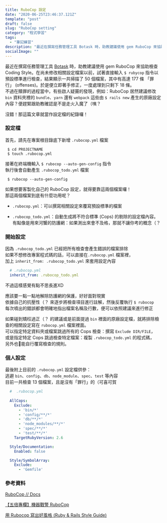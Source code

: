 ```yaml
---
title: RuboCop 設定
date: "2020-06-25T23:46:37.121Z"
template: "post"
draft: false
slug: "RuboCop setting"
category: "程式學習"
tags:
  - "筆記練習"
description: "最近在撰寫任務管理工具 Botask 時，助教建議使用 gem RuboCop 來協助檢查 Coding Style。而在尚未修改相關設定檔案以前..."
socialImage: ""
---
```

最近在撰寫任務管理工具 [Botask](https://github.com/ItsBoyu/Botask) 時，助教建議使用 gem RuboCop 來協助檢查 Coding Style。在尚未修改相關設定檔案以前，試著直接輸入 `$ rubycop` 指令以預設標準進行檢查，結果顯示一共掃描了 50 個檔案，其中有高達 177 條 「罪行」 (offenses)。於是便立即著手修正，一度處理到只剩下 18 條。  
不過在贖罪的過程當中，有些啟人疑竇的發現，例如：RuboCop 居然建議修改 `bin` 資料夾裡的 `bundle`、`yarn` 還有 `webpack` 這些由 `$ rails new` 產生的原廠設定內容？便趕緊跟助教確認是不是走火入魔了（咦？

沒錯！那這篇文章就當作設定檔的紀錄囉！

### 設定檔
首先，請先在專案根目錄底下新增 `.rubocop.yml` 檔案

```shell
 $ cd PROJECTNAME
 $ touch .rubocop.yml
```

接著在終端機輸入 `$ rubocop --auto-gen-config` 指令  
執行後會自動產生 `.rubocop_todo.yml` 檔案

```shell
 $ rubocop --auto-gen-config
```
如果想要客製化自己的 RuboCop 設定，就得要靠這兩個檔案囉！  
那這兩個檔案到底有什麼功用呢？
* `.rubocop.yml`：可以撰寫相關設定來覆寫預設標準的檔案  

* `.rubocop_todo.yml`：自動生成將不符合標準 (Cops) 的剔除的設定檔內容。  
有點像是用來河蟹的防護網：如果測出來會不及格，那就不讓你考的概念（？

### 開始設定

因為 `.rubocop_todo.yml` 已經把所有檢查會產生錯誤的檔案排除  
如果不想修改專案程式碼的話，可以直接在`.rubocop.yml` 檔案裡，  
加上 `inherit_from: .rubocop_todo.yml` 來套用設定內容
```yaml
  # .rubocop.yml
  inherit_from: .rubocop_todo.yml
```
不過這樣感覺有點不思長進XD

應該要一點一點地解除防護網的保護，好好面對現實  
依據自己的抗壓性（？ 來逐步將檢查項目進行註解，然後反覆執行 `$ rubocop`  
每次噴出的錯誤都會明確地指出檔案名稱及行數，便可以依照建議來進行修正

如果碰到矯枉過正（？ 的建議或是前面提過 `bin` 裡面的原廠設定檔，就將排除檢查的相關設定寫在 `rubocop.yml` 檔案裡面。  
可以指定特定資料夾或檔案跳過所有的 Cops 檢查：撰寫 `Exclude DIR/FILE`，  
或是指定特定 Cops 跳過檢查特定檔案：複製 `.rubocop_todo.yml` 的程式碼，  
另外也能自行覆寫檢查的規則。

### 個人設定
最後附上目前的 `.rubocop.yml` 設定檔供參：  
逃避 `bin`、`config`、`db`、`node_module`、`spec`、`test` 等內容  
目前一共檢查 13 個檔案，且是沒有「罪行」的（可喜可賀

```yaml
  #  .rubocop.yml
  
  AllCops:
    Exclude:
      - 'bin/*'
      - 'config/**/*'
      - 'db/**/*'
      - 'node_modules/**/*'
      - 'spec/**/*'
      - 'test/**/*'
    TargetRubyVersion: 2.6

  Style/Documentation:
    Enabled: false

  Style/SymbolArray:
    Exclude:
      - 'Gemfile'

```

### 參考資料
[RuboCop // Docs](https://docs.rubocop.org/rubocop/configuration.html#enabled)  

[【五倍專欄】機器戰警 RuboCop](https://5xruby.tw/posts/rubocop-intro/)  

[用 Rubocop 寫出好風格 (Ruby & Rails Style Guide)](https://mgleon08.github.io/blog/2016/01/22/rubocop/)